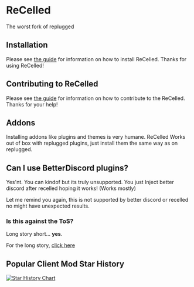 # ReCelled

The worst fork of replugged

## Installation

Please see [the guide](https://github.com/ReCelled/recelled/blob/main/INSTALLATION.md) for
information on how to install ReCelled. Thanks for using ReCelled!

## Contributing to ReCelled

Please see [the guide](https://github.com/ReCelled/recelled/blob/main/CONTRIBUTING.md) for
information on how to contribute to the ReCelled. Thanks for your help!

## Addons

Installing addons like plugins and themes is very humane. ReCelled Works out of box with replugged
plugins, just install them the same way as on replugged.

## Can I use BetterDiscord plugins?

Yes'nt. You can kindof but its truly unsupported. You just Inject better discord after recelled
hoping it works! (Works mostly)

Let me remind you again, this is not supported by better discord or recelled no might have
unexpected results.

### Is this against the ToS?

Long story short... **yes**.

For the long story,
[click here](https://github.com/replugged-org/replugged/tree/main?tab=readme-ov-file#is-this-against-the-tos)

## Popular Client Mod Star History

[![Star History Chart](https://api.star-history.com/svg?repos=Vendicated/Vencord,BetterDiscord/BetterDiscord,replugged-org/replugged,recelled/recelled&type=Timeline)](https://star-history.com/#Vendicated/Vencord&BetterDiscord/BetterDiscord&replugged-org/replugged&recelled/recelled&Timeline)

<!-- use me senpai>
